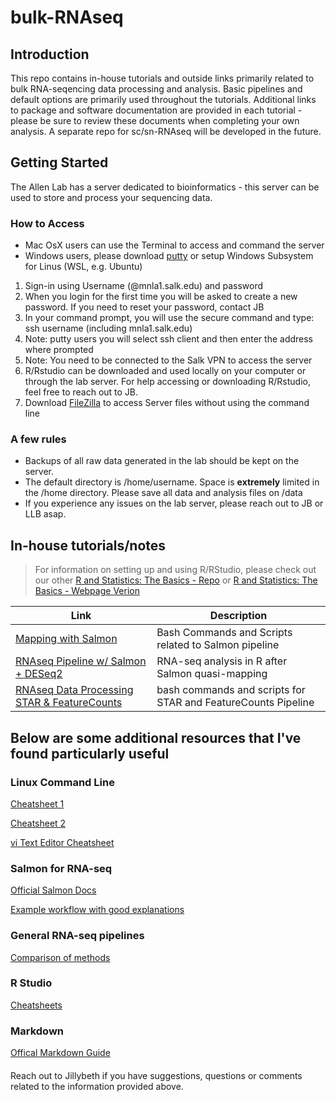 # bulk-RNAseq

## Introduction

This repo contains in-house tutorials and outside links primarily related to bulk RNA-seqencing data processing and analysis. Basic pipelines and default options are primarily used throughout the tutorials. Additional links to package and software documentation are provided in each tutorial - please be sure to review  these documents when completing your own analysis. A separate repo for sc/sn-RNAseq will be developed in the future. 

## Getting Started

The Allen Lab has a server dedicated to bioinformatics - this server can be used to store and process your sequencing data. 

### How to Access

- Mac OsX users can use the Terminal to access and command the server
- Windows users, please download [putty](https://www.chiark.greenend.org.uk/~sgtatham/putty/latest.html) or setup Windows Subsystem for Linus (WSL, e.g. Ubuntu) 

1)	Sign-in using Username (@mnla1.salk.edu) and password
2) When you login for the first time you will be asked to create a new password. If you need to reset your password, contact JB
3) In your command prompt, you will use the secure command and type: ssh username (including mnla1.salk.edu)
4) Note: putty users you will select ssh client and then enter the address where prompted
5) Note: You need to be connected to the Salk VPN to access the server 
6) R/Rstudio can be downloaded and used locally on your computer or through the lab server. For help accessing or downloading R/Rstudio, feel free to reach out to JB.
7) Download [FileZilla](https://filezilla-project.org/) to access Server files without using the command line

### A few rules

- Backups of all raw data generated in the lab should be kept on the server.
- The default directory is /home/username. Space is **extremely** limited in the /home directory. Please save all data and analysis files on /data
- If you experience any issues on the lab server, please reach out to JB or LLB asap. 


## In-house tutorials/notes
> For information on setting up and using R/RStudio, please check out our other [R and Statistics: The Basics - Repo](https://github.com/MNL-A/r-statistics-basics) or [R and Statistics: The Basics - Webpage Verion](https://mnl-a.github.io/r-statistics-basics/)

| Link | Description |
| ----------- | ----------- |
|[Mapping with Salmon](/Salmon_DESeq2_Pipeline/RNAseq_Salmon.html)| Bash Commands and Scripts related to Salmon pipeline|
| [RNAseq Pipeline w/ Salmon + DESeq2](/Salmon_DESeq2_Pipeline/AgingAstrocyteTranscriptome_Tutorial.html) | RNA-seq analysis in R after Salmon quasi-mapping |
|[RNAseq Data Processing STAR & FeatureCounts](/STAR_FeatureCounts_Pipepline/RNAseq_STAR_FeatureCounts.html) |  bash commands and scripts for STAR and FeatureCounts Pipeline|

## Below are some additional resources that I've found particularly useful

### Linux Command Line

[Cheatsheet 1](https://phoenixnap.com/kb/linux-commands-cheat-sheet#linux-commands-cheat-sheet-pdf)

[Cheatsheet 2](https://www.guru99.com/linux-commands-cheat-sheet.html)

[vi Text Editor Cheatsheet](https://ryanstutorials.net/linuxtutorial/cheatsheetvi.php)

### Salmon for RNA-seq

[Official Salmon Docs](https://salmon.readthedocs.io/en/latest/salmon.html)

[Example workflow with good explanations](https://hbctraining.github.io/Intro-to-rnaseq-hpc-O2/lessons/08_salmon.html)
 
### General RNA-seq pipelines

[Comparison of methods](https://hbctraining.github.io/Training-modules/planning_successful_rnaseq/slides/RNAseq-strategies_mm.pdf)

### R Studio

[Cheatsheets](https://www.rstudio.com/resources/cheatsheets/)

### Markdown

[Offical Markdown Guide](https://www.markdownguide.org/basic-syntax/)

#### 
Reach out to Jillybeth if you have suggestions, questions or comments related to the information provided above.

